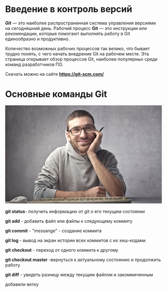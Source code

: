 # Введение в контроль версий

***Git*** — это наиболее распространенная система управления версиями на сегодняшний день. Рабочий процесс **Git** — это инструкции или рекомендации, которые помогают выполнять работу в Git единообразно и продуктивно.

Количество возможных рабочих процессов так велико, что бывает трудно понять, с чего начать внедрение Git на рабочем месте. Эта страница открывает обзор процессов Git, наиболее популярных среди команд разработчиков ПО.

Скачать можно на сайте __https://git-scm.com/__

# Основные команды Git

![учусь](11.jpg)

**git status**- получить информацию от git о его текущем состоянии

**git add** - добавить файл или файлы к следующему коммиту

**git commit** - "messange" - создание коммита

**git log** - вывод на экран истории всех коммитов с их хеш-кодами

**git checkout** - переход от одного коммита к другому

**git checkout master** -вернуться к актуальному состоянию и продолжить работу

**git diff** - увидеть разницу между текущим файлом и закоммиченным 

добавили ветку